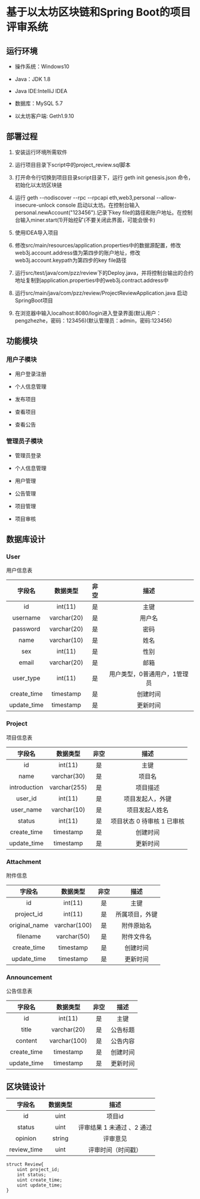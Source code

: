 # 基于以太坊区块链和Spring Boot的项目评审系统

## 运行环境

- 操作系统：Windows10 

- Java：JDK 1.8

- Java IDE:IntelliJ IDEA

- 数据库：MySQL 5.7

- 以太坊客户端: Geth1.9.10

## 部署过程

1. 安装运行环境所需软件
   
2. 运行项目目录下script中的project_review.sql脚本
   
3. 打开命令行切换到项目目录script目录下，运行 geth init genesis.json 命令，初始化以太坊区块链
   
4. 运行 geth --nodiscover --rpc --rpcapi eth,web3,personal --allow-insecure-unlock console 启动以太坊。在控制台输入personal.newAccount("123456").记录下key file的路径和账户地址。在控制台输入miner.start(1)开始挖矿(不要关闭此界面，可能会很卡)

5. 使用IDEA导入项目
   
6. 修改src/main/resources/application.properties中的数据源配置，修改web3j.account.address值为第四步的账户地址，修改web3j.account.keypath为第四步的key file路径

7. 运行src/test/java/com/pzz/review下的Deploy.java，并将控制台输出的合约地址复制到application.properties中的web3j.contract.address中

8. 运行src/main/java/com/pzz/review/ProjectReviewApplication.java 启动SpringBoot项目

9. 在浏览器中输入localhost:8080/login进入登录界面(默认用户：pengzhezhe，密码：123456)(默认管理员：admin，密码:123456)

## 功能模块

### 用户子模块

- 用户登录注册
  
- 个人信息管理
  
- 发布项目
  
- 查看项目
  
- 查看公告

### 管理员子模块

- 管理员登录
  
- 个人信息管理
  
- 用户管理
  
- 公告管理
  
- 项目管理
  
- 项目审核

## 数据库设计

### User

用户信息表

|   字段名    |  数据类型   | 非空 |             描述             |
| :---------: | :---------: | :--: | :--------------------------: |
|     id      |   int(11)   |  是  |             主键             |
|  username   | varchar(20) |  是  |            用户名            |
|  password   | varchar(20) |  是  |             密码             |
|    name     | varchar(10) |  是  |             姓名             |
|     sex     |   int(11)   |  是  |             性别             |
|    email    | varchar(20) |  是  |             邮箱             |
|  user_type  |   int(11)   |  是  | 用户类型，0普通用户，1管理员 |
| create_time |  timestamp  |  是  |           创建时间           |
| update_time |  timestamp  |  是  |           更新时间           |




### Project

项目信息表

|    字段名    |   数据类型   | 非空 |            描述            |
| :----------: | :----------: | :--: | :------------------------: |
|      id      |   int(11)    |  是  |            主键            |
|     name     | varchar(30)  |  是  |           项目名           |
| introduction | varchar(255) |  是  |          项目描述          |
|   user_id    |   int(11)    |  是  |      项目发起人，外键      |
|  user_name   | varchar(10)  |  是  |       项目发起人姓名       |
|    status    |   int(11)    |  是  | 项目状态 0 待审核 1 已审核 |
| create_time  |  timestamp   |  是  |          创建时间          |
| update_time  |  timestamp   |  是  |          更新时间          |

### Attachment

附件信息

|    字段名     |   数据类型   | 非空 |      描述      |
| :-----------: | :----------: | :--: | :------------: |
|      id       |   int(11)    |  是  |      主键      |
|  project_id   |   int(11)    |  是  | 所属项目，外键 |
| original_name | varchar(100) |  是  |   附件原始名   |
|   filename    | varchar(50)  |  是  |   附件文件名   |
|  create_time  |  timestamp   |  是  |    创建时间    |
|  update_time  |  timestamp   |  是  |    更新时间    |


### Announcement

公告信息表

|   字段名    |   数据类型   | 非空 |   描述   |
| :---------: | :----------: | :--: | :------: |
|     id      |   int(11)    |  是  |   主键   |
|    title    | varchar(20)  |  是  | 公告标题 |
|   content   | varchar(100) |  是  | 公告内容 |
| create_time |  timestamp   |  是  | 创建时间 |
| update_time |  timestamp   |  是  | 更新时间 |



## 区块链设计

| **字段名**  | **数据类型** |          **描述**          |
| :---------: | :----------: | :------------------------: |
|     id      |     uint     |           项目id           |
|   status    |     uint     | 评审结果 1 未通过 、2 通过 |
|   opinion   |    string    |          评审意见          |
| review_time |     uint     |     评审时间（时间戳）     |

```solidity
struct Review{
    uint project_id;
    int status;
    uint create_time;
    uint update_time;
}
```

